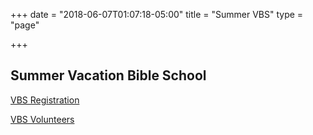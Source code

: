 +++
date = "2018-06-07T01:07:18-05:00"
title = "Summer VBS"
type = "page"

+++
## Summer Vacation Bible School

[VBS Registration](https://goo.gl/forms/QW4hcl9VGQMg0xih2)

[VBS Volunteers](https://goo.gl/forms/a39xMYLSc9mGDS1i2)
